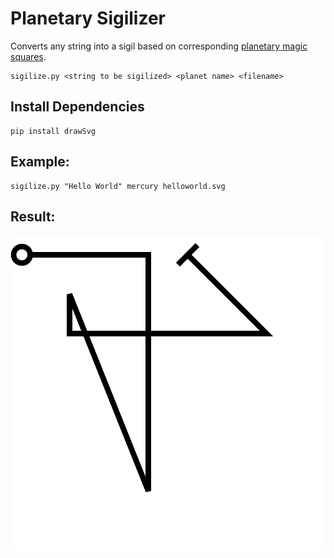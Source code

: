 # Planetary Sigilizer

Converts any string into a sigil based on corresponding [planetary magic squares](https://en.wikipedia.org/wiki/Magic_square#Europe_after_15th_century).

```
sigilize.py <string to be sigilized> <planet name> <filename>
```

## Install Dependencies

```
pip install drawSvg
```

## Example:

```
sigilize.py "Hello World" mercury helloworld.svg
```

## Result:

![Result](helloworld.svg)